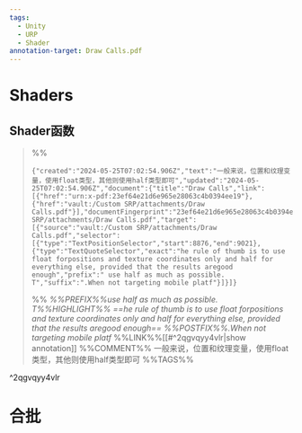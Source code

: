 ```yaml
---
tags:
  - Unity
  - URP
  - Shader
annotation-target: Draw Calls.pdf
---
```

# Shaders

## Shader函数

>%%
>```annotation-json
>{"created":"2024-05-25T07:02:54.906Z","text":"一般来说，位置和纹理变量，使用float类型，其他则使用half类型即可","updated":"2024-05-25T07:02:54.906Z","document":{"title":"Draw Calls","link":[{"href":"urn:x-pdf:23ef64e21d6e965e28063c4b0394ee19"},{"href":"vault:/Custom SRP/attachments/Draw Calls.pdf"}],"documentFingerprint":"23ef64e21d6e965e28063c4b0394ee19"},"uri":"vault:/Custom SRP/attachments/Draw Calls.pdf","target":[{"source":"vault:/Custom SRP/attachments/Draw Calls.pdf","selector":[{"type":"TextPositionSelector","start":8876,"end":9021},{"type":"TextQuoteSelector","exact":"he rule of thumb is to use float forpositions and texture coordinates only and half for everything else, provided that the results aregood enough","prefix":" use half as much as possible. T","suffix":".When not targeting mobile platf"}]}]}
>```
>%%
>*%%PREFIX%%use half as much as possible. T%%HIGHLIGHT%% ==he rule of thumb is to use float forpositions and texture coordinates only and half for everything else, provided that the results aregood enough== %%POSTFIX%%.When not targeting mobile platf*
>%%LINK%%[[#^2qgvqyy4vlr|show annotation]]
>%%COMMENT%%
>一般来说，位置和纹理变量，使用float类型，其他则使用half类型即可
>%%TAGS%%
>
^2qgvqyy4vlr

# 合批

